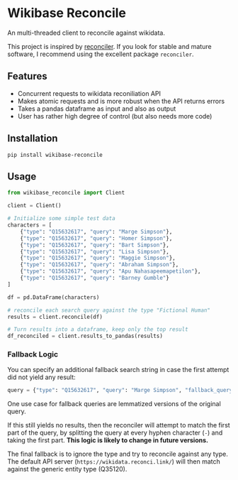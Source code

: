 # Wikibase Reconcile

An multi-threaded client to reconcile against wikidata.

This project is inspired by [reconciler](https://pypi.org/project/reconciler/). If you look for stable and mature software, I recommend using the excellent package `reconciler`.


## Features

- Concurrent requests to wikidata reconiliation API
- Makes atomic requests and is more robust when the API returns errors
- Takes a pandas dataframe as input and also as output
- User has rather high degree of control (but also needs more code)

## Installation

```
pip install wikibase-reconcile
```

## Usage

```python
from wikibase_reconcile import Client

client = Client()

# Initialize some simple test data
characters = [
    {"type": "Q15632617", "query": "Marge Simpson"},
    {"type": "Q15632617", "query": "Homer Simpson"},
    {"type": "Q15632617", "query": "Bart Simpson"},
    {"type": "Q15632617", "query": "Lisa Simpson"},
    {"type": "Q15632617", "query": "Maggie Simpson"},
    {"type": "Q15632617", "query": "Abraham Simpson"},
    {"type": "Q15632617", "query": "Apu Nahasapeemapetilon"},
    {"type": "Q15632617", "query": "Barney Gumble"}
]

df = pd.DataFrame(characters)

# reconcile each search query against the type "Fictional Human"
results = client.reconcile(df)

# Turn results into a dataframe, keep only the top result
df_reconciled = client.results_to_pandas(results)
```

### Fallback Logic

You can specify an additional fallback search string in case the first attempt did not yield any result:


```python
query = {"type": "Q15632617", "query": "Marge Simpson", "fallback_query": "Marjorie Bouvier"}
```

One use case for fallback queries are lemmatized versions of the original query.

If this still yields no results, then the reconciler will attempt to match the first part of the query, by splitting the query at every hyphen character (`-`) and taking the first part. **This logic is likely to change in future versions.**

The final fallback is to ignore the type and try to reconcile against any type. The default API server (`https://wikidata.reconci.link/`) will then match against the generic entity type (Q35120).
